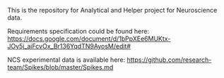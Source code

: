 This is the repository for Analytical and Helper project for Neuroscience data.

Requirements specification could be found here:
https://docs.google.com/document/d/1bPpXEe6MUKtx-JOy5j_aiFcvOx_Br136YqdTN9AyosM/edit#

NCS experimental data is available here: https://github.com/research-team/Spikes/blob/master/Spikes.md
